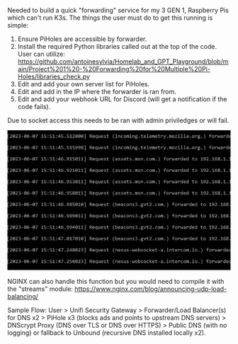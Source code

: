 Needed to build a quick "forwarding" service for my 3 GEN 1, Raspberry Pis which can't run K3s. The things the user must do to get this running is simple:
1. Ensure PiHoles are accessible by forwarder.
2. Install the required Python libraries called out at the top of the code. User can utilize: https://github.com/antoinesylvia/Homelab_and_GPT_Playground/blob/main/Project%201%20-%20Forwarding%20for%20Multiple%20Pi-Holes/libraries_check.py
3. Edit and add your own server list for PiHoles.
4. Edit and add in the IP where the forwarder is ran from.
5. Edit and add your webhook URL for Discord (will get a notification if the code fails).

Due to socket access this needs to be ran with admin priviledges or will fail. 

![Sample Image](https://github.com/antoinesylvia/Homelab_and_GPT_Playground/blob/737c3e5a32ceda8e51dba54bc229fcf1f300cfcc/Project%201%20-%20Forwarding%20for%20Multiple%20Pi-Holes/sample.png)

NGINX can also handle this function but you would need to compile it with the "streams" module: https://www.nginx.com/blog/announcing-udp-load-balancing/

Sample Flow: User > Unifi Security Gateway > Forwarder/Load Balancer(s) for DNS x2 > PiHole x3 (blocks ads and points to upstream DNS servers) > DNScrypt Proxy (DNS over TLS or DNS over HTTPS) > Public DNS (with no logging) or fallback to Unbound (recursive DNS installed locally x2).
